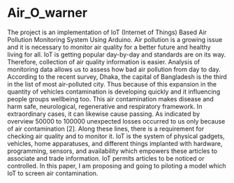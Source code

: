 # Air_O_warner

The project is an implementation of IoT (Internet of Things) Based Air Pollution Monitoring System Using Arduino. Air pollution is a growing issue and it is necessary to monitor air quality for a better future and healthy living for all. IoT is getting popular day-by-day and standards are on its way. Therefore, collection of air quality information is easier. Analysis of monitoring data allows us to assess how bad air pollution from day to day. According to the recent survey, Dhaka, the capital of Bangladesh is the third in the list of most air-polluted city. Thus because of this expansion in the quantity of vehicles contamination is developing quickly and it influencing people groups wellbeing too. This air contamination makes disease and harm safe, neurological, regenerative and respiratory framework. In extraordinary cases, it can likewise cause passing. As indicated by overview 50000 to 100000 unexpected losses occurred to us only because of air contamination [2]. Along these lines, there is a requirement for checking air quality and to monitor it. IoT is the system of physical gadgets, vehicles, home apparatuses, and different things implanted with hardware, programming, sensors, and availability which empowers these articles to associate and trade information. IoT permits articles to be noticed or controlled. In this paper, I am proposing and going to piloting a model which IoT to screen air contamination.
